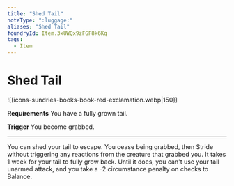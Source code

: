 ```yaml
---
title: "Shed Tail"
noteType: ":luggage:"
aliases: "Shed Tail"
foundryId: Item.3xUWQx9zFGF8k6Kq
tags:
  - Item
---
```


# Shed Tail
![[icons-sundries-books-book-red-exclamation.webp|150]]

**Requirements** You have a fully grown tail.

**Trigger** You become grabbed.

* * *

You can shed your tail to escape. You cease being grabbed, then Stride without triggering any reactions from the creature that grabbed you. It takes 1 week for your tail to fully grow back. Until it does, you can't use your tail unarmed attack, and you take a -2 circumstance penalty on checks to Balance.
